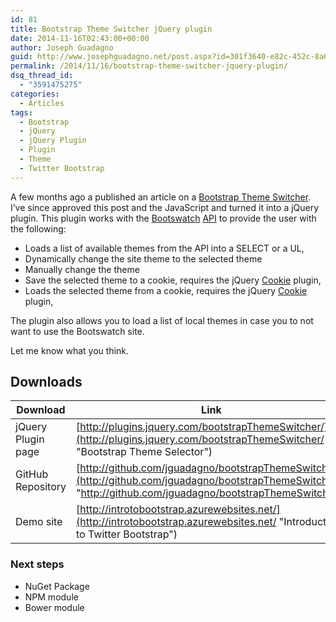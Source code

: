 ```yaml
---
id: 81
title: Bootstrap Theme Switcher jQuery plugin
date: 2014-11-16T02:43:00+00:00
author: Joseph Guadagno
guid: http://www.josephguadagno.net/post.aspx?id=301f3640-e82c-452c-8a68-0adcdbd10d51
permalink: /2014/11/16/bootstrap-theme-switcher-jquery-plugin/
dsq_thread_id:
  - "3591475275"
categories:
  - Articles
tags:
  - Bootstrap
  - jQuery
  - jQuery Plugin
  - Plugin
  - Theme
  - Twitter Bootstrap
---
```

A few months ago a published an article on a [Bootstrap Theme Switcher](https://www.josephguadagno.net/post/2014/05/23/Bootstrap-Theme-Switcher). I’ve since approved this post and the JavaScript and turned it into a jQuery plugin. This plugin works with the [Bootswatch](http://www.bootswatch.com) [API](http://bootswatch.com/help/#api) to provide the user with the following:

* Loads a list of available themes from the API into a SELECT or a UL,
* Dynamically change the site theme to the selected theme
* Manually change the theme
* Save the selected theme to a cookie, requires the jQuery [Cookie](https://github.com/carhartl/jquery-cookie) plugin,
* Loads the selected theme from a cookie, requires the jQuery [Cookie](https://github.com/carhartl/jquery-cookie) plugin,

The plugin also allows you to load a list of local themes in case you to not want to use the Bootswatch site.

Let me know what you think.

## Downloads

| Download | Link |
|---|---|
|jQuery Plugin page|[http://plugins.jquery.com/bootstrapThemeSwitcher/](http://plugins.jquery.com/bootstrapThemeSwitcher/ "Bootstrap Theme Selector")|
|GitHub Repository|[http://github.com/jguadagno/bootstrapThemeSwitcher](http://github.com/jguadagno/bootstrapThemeSwitcher "http://github.com/jguadagno/bootstrapThemeSwitcher")|
|Demo site|[http://introtobootstrap.azurewebsites.net/](http://introtobootstrap.azurewebsites.net/ "Introduction to Twitter Bootstrap")|

### Next steps

* NuGet Package
* NPM module
* Bower module